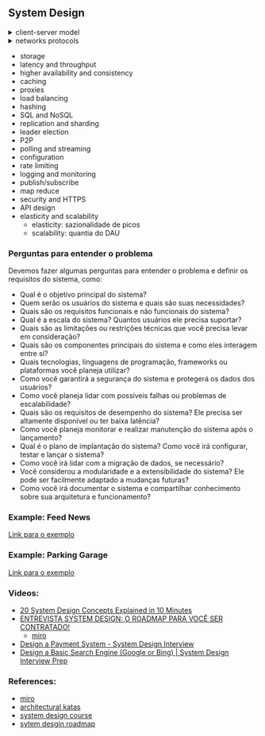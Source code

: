 ## System Design

<details>
  <summary>client-server model</summary>
  
  O modelo cliente-servidor é uma abordagem arquitetônica utilizada em sistemas de rede e aplicativos de computador, onde há uma divisão clara de papéis e responsabilidades entre os componentes chamados "cliente" e "servidor". Esse modelo permite que dispositivos ou programas se comuniquem e trabalhem juntos de maneira eficiente.

  Nesse modelo, o cliente é um dispositivo ou programa que solicita e utiliza os serviços fornecidos por outro dispositivo ou programa chamado servidor. O cliente inicia a comunicação enviando uma solicitação ao servidor, e o servidor responde a essa solicitação fornecendo os serviços ou recursos solicitados. Essa interação é baseada em um protocolo de comunicação, como HTTP (Hypertext Transfer Protocol) para aplicativos da web ou SMTP (Simple Mail Transfer Protocol) para envio de e-mails.
</details>

<details>
  <summary>networks protocols</summary>

  Os protocolos de rede são conjuntos de regras e procedimentos que governam a comunicação entre dispositivos em uma rede. Eles definem como os dispositivos trocam dados, estabelecem conexões, detectam erros, gerenciam endereçamento e realizam outras funções essenciais para a comunicação eficiente na rede. Aqui estão alguns dos protocolos de rede mais comuns:

  1. TCP/IP (Transmission Control Protocol/Internet Protocol): É o conjunto de protocolos mais amplamente utilizado na Internet. O TCP é responsável pelo controle de transmissão confiável dos dados, enquanto o IP é responsável pelo endereçamento e roteamento dos pacotes na rede.

  2. HTTP (Hypertext Transfer Protocol): É um protocolo usado para transferir recursos, como páginas da web, na World Wide Web. Ele permite a comunicação entre clientes e servidores web.

  3. HTTPS (Hypertext Transfer Protocol Secure): É uma extensão do HTTP que adiciona uma camada de segurança usando criptografia. É amplamente usado para acessar sites seguros, como serviços bancários online e compras.

  4. FTP (File Transfer Protocol): É um protocolo usado para transferir arquivos entre um cliente e um servidor em uma rede. Ele permite fazer upload, download e gerenciar arquivos em servidores remotos.

  5. SMTP (Simple Mail Transfer Protocol): É usado para enviar e-mails entre servidores de e-mail. É responsável pela transferência confiável de mensagens de e-mail pela Internet.

  6. POP3 (Post Office Protocol version 3): É um protocolo usado pelos clientes de e-mail para recuperar mensagens de um servidor de e-mail remoto. Ele permite que os usuários façam o download de e-mails para seus dispositivos.

  7. IMAP (Internet Message Access Protocol): É outro protocolo de e-mail que permite que os clientes acessem e gerenciem mensagens de e-mail armazenadas em um servidor remoto. Ao contrário do POP3, o IMAP permite que os usuários visualizem e organizem as mensagens no servidor sem precisar fazer o download delas.

  Esses são apenas alguns exemplos de protocolos de rede. Existem muitos outros protocolos que desempenham funções específicas em diferentes camadas do modelo OSI (Open Systems Interconnection) ou do modelo TCP/IP. Cada protocolo tem seu propósito e características específicas, e sua seleção depende das necessidades e requisitos da rede ou aplicativo em questão.
</details>

- storage
- latency and throughput
- higher availability and consistency
- caching
- proxies
- load balancing
- hashing
- SQL and NoSQL
- replication and sharding
- leader election
- P2P
- polling and streaming
- configuration
- rate limiting
- logging and monitoring
- publish/subscribe
- map reduce
- security and HTTPS
- API design
- elasticity and scalability
  - elasticity: sazionalidade de picos
  - scalability: quantia do DAU

### Perguntas para entender o problema

  Devemos fazer algumas perguntas para entender o problema e definir os requisitos do sistema, como:

  - Qual é o objetivo principal do sistema?
  - Quem serão os usuários do sistema e quais são suas necessidades?
  - Quais são os requisitos funcionais e não funcionais do sistema?
  - Qual é a escala do sistema? Quantos usuários ele precisa suportar?
  - Quais são as limitações ou restrições técnicas que você precisa levar em consideração?
  - Quais são os componentes principais do sistema e como eles interagem entre si?
  - Quais tecnologias, linguagens de programação, frameworks ou plataformas você planeja utilizar?
  - Como você garantirá a segurança do sistema e protegerá os dados dos usuários?
  - Como você planeja lidar com possíveis falhas ou problemas de escalabilidade?
  - Quais são os requisitos de desempenho do sistema? Ele precisa ser altamente disponível ou ter baixa latência?
  - Como você planeja monitorar e realizar manutenção do sistema após o lançamento?
  - Qual é o plano de implantação do sistema? Como você irá configurar, testar e lançar o sistema?
  - Como você irá lidar com a migração de dados, se necessário?
  - Você considerou a modularidade e a extensibilidade do sistema? Ele pode ser facilmente adaptado a mudanças futuras?
  - Como você irá documentar o sistema e compartilhar conhecimento sobre sua arquitetura e funcionamento?

### Example: Feed News
  
  [Link para o exemplo](examples/feed-news.md)

### Example: Parking Garage
  
  [Link para o exemplo](examples/parking-garage.md)

### Videos:

  - [20 System Design Concepts Explained in 10 Minutes](https://www.youtube.com/watch?v=i53Gi_K3o7I)
  - [ENTREVISTA SYSTEM DESIGN: O ROADMAP PARA VOCÊ SER CONTRATADO!](https://www.youtube.com/watch?v=-NF06EaAr0I&list=PLs-l5bSgIMhAIi4QIWvzwdyoTFXj9CDFv&index=4)
    - [miro](https://miro.com/app/board/uXjVPfOXbs8=/) 
  - [Design a Payment System - System Design Interview](https://www.youtube.com/watch?v=olfaBgJrUBI) 
  - [Design a Basic Search Engine (Google or Bing) | System Design Interview Prep](https://www.youtube.com/watch?v=0LTXCcVRQi0)

### References:

- [miro](https://miro.com/app/board/uXjVORFgFfA=/)
- [architectural katas](https://nealford.com/katas/list.html)
- [system design course](https://github.com/karanpratapsingh/system-design)
- [sytem desgin roadmap](https://roadmap.sh/system-design)